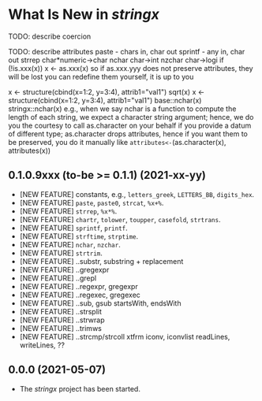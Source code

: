 # What Is New in *stringx*


TODO: describe coercion

TODO: describe attributes
paste - chars in, char out
sprintf - any in, char out
strrep char*numeric->char
nchar char->int
nzchar char->logi
if (!is.xxx(x)) x <- as.xxx(x)
so if as.xxx.yyy does not preserve attributes, they will be lost
you can redefine them yourself, it is up to you


x <- structure(cbind(x=1:2, y=3:4), attrib1="val1")
sqrt(x)
x <- structure(cbind(x=1:2, y=3:4), attrib1="val1")
base::nchar(x)
stringx::nchar(x)
e.g., when we say nchar is a function to compute the length
of each string, we expect a character string argument; hence,
we do you the courtesy to call as.character on your behalf
if you provide a datum of different type; as.character drops attributes,
hence if you want them to be preserved, you do it manually
like `attributes<-`(as.character(x), attributes(x))


## 0.1.0.9xxx (to-be >= 0.1.1) (2021-xx-yy)

* [NEW FEATURE] constants, e.g., `letters_greek`, `LETTERS_BB`, `digits_hex`.
* [NEW FEATURE] `paste`, `paste0`, `strcat`, `%x+%`.
* [NEW FEATURE] `strrep`, `%x*%`.
* [NEW FEATURE] `chartr`, `tolower`, `toupper`, `casefold`, `strtrans`.
* [NEW FEATURE] `sprintf`, `printf`.
* [NEW FEATURE] `strftime`, `strptime`.
* [NEW FEATURE] `nchar`, `nzchar`.
* [NEW FEATURE] `strtrim`.
* [NEW FEATURE] ..substr, substring + replacement
* [NEW FEATURE] ..gregexpr
* [NEW FEATURE] ..grepl
* [NEW FEATURE] ..regexpr, gregexpr
* [NEW FEATURE] ..regexec, gregexec
* [NEW FEATURE] ..sub, gsub
startsWith, endsWith
* [NEW FEATURE] ..strsplit
* [NEW FEATURE] ..strwrap
* [NEW FEATURE] ..trimws
* [NEW FEATURE] ..strcmp/strcoll
xtfrm
iconv, iconvlist
readLines, writeLines, ??


## 0.0.0 (2021-05-07)

* The *stringx* project has been started.
